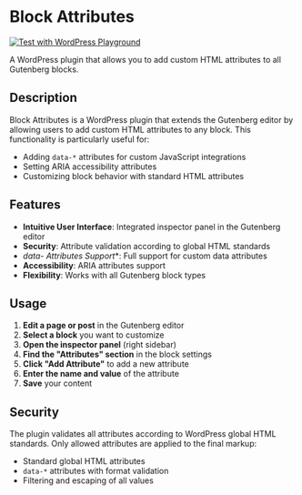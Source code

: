 # Block Attributes

[![Test with WordPress Playground](https://img.shields.io/badge/Test%20with-WordPress%20Playground-0073aa?style=for-the-badge&logo=wordpress&logoColor=white)](https://playground.wordpress.net/?blueprint-url=https://raw.githubusercontent.com/maxpertici/block-attributes/refs/heads/main/blueprint.json)

A WordPress plugin that allows you to add custom HTML attributes to all Gutenberg blocks.

## Description

Block Attributes is a WordPress plugin that extends the Gutenberg editor by allowing users to add custom HTML attributes to any block. This functionality is particularly useful for:

- Adding `data-*` attributes for custom JavaScript integrations
- Setting ARIA accessibility attributes
- Customizing block behavior with standard HTML attributes

## Features

- **Intuitive User Interface**: Integrated inspector panel in the Gutenberg editor
- **Security**: Attribute validation according to global HTML standards
- **data-* Attributes Support**: Full support for custom data attributes
- **Accessibility**: ARIA attributes support
- **Flexibility**: Works with all Gutenberg block types

## Usage

1. **Edit a page or post** in the Gutenberg editor
2. **Select a block** you want to customize
3. **Open the inspector panel** (right sidebar)
4. **Find the "Attributes" section** in the block settings
5. **Click "Add Attribute"** to add a new attribute
6. **Enter the name and value** of the attribute
7. **Save** your content

## Security

The plugin validates all attributes according to WordPress global HTML standards. Only allowed attributes are applied to the final markup:

- Standard global HTML attributes
- `data-*` attributes with format validation
- Filtering and escaping of all values

